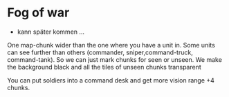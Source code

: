 # Fog of war

- kann später kommen ... 

One map-chunk wider than the one where you have a unit in.
Some units can see further than others (commander, sniper,command-truck, command-tank).
So we can just mark chunks for seen or unseen.
We make the background black and all the tiles of unseen chunks transparent

You can put soldiers into a command desk and get more vision range +4 chunks.